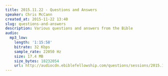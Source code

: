 ```yaml
---
title: 2015.11.22 - Questions and Answers
speaker: Chris McCann
created_at: 2015-11-22 13:40
slug: questions-and-answers
description: Various questions and answers from the Bible
audio:
  mp3_low:
    length: '1:15:58'
    bitrate: 32 Kbps
    sample_rate: 22050 Hz
    size: 17.4 MB
    size_bytes: 18232054
    url: http://audiocdn.ebiblefellowship.com/questions/sessions/2015.11.22_McCann_-_Questions_and_Answers.mp3
---
```

